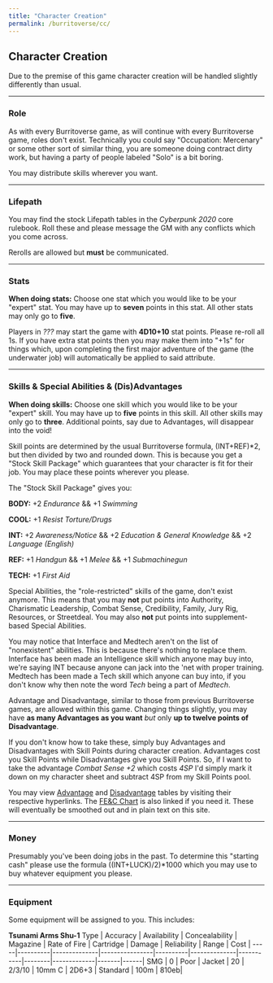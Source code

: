```yaml
---
title: "Character Creation"
permalink: /burritoverse/cc/
---
```


## Character Creation

Due to the premise of this game character creation will be handled slightly differently than usual.

---

### Role

As with every Burritoverse game, as will continue with every Burritoverse game, roles don't exist. Technically you could say "Occupation: Mercenary" or some other sort of similar thing, you are someone doing contract dirty work, but having a party of people labeled "Solo" is a bit boring.

You may distribute skills wherever you want.

---

### Lifepath

You may find the stock Lifepath tables in the *Cyberpunk 2020* core rulebook. Roll these and please message the GM with any conflicts which you come across. 

Rerolls are allowed but **must** be communicated.

---

### Stats


**When doing stats:** Choose one stat which you would like to be your "expert" stat. You may have up to **seven** points in this stat. All other stats may only go to **five**.

Players in *???* may start the game with **4D10+10** stat points. Please re-roll all 1s. If you have extra stat points then you may make them into "+1s" for things which, upon completing the first major adventure of the game (the underwater job) will automatically be applied to said attribute.

---

### Skills & Special Abilities & (Dis)Advantages

**When doing skills:** Choose one skill which you would like to be your "expert" skill. You may have up to **five** points in this skill. All other skills may only go to **three**. Additional points, say due to Advantages, will disappear into the void!

Skill points are determined by the usual Burritoverse formula, (INT+REF)*2, but then divided by two and rounded down. This is because you get a "Stock Skill Package" which guarantees that your character is fit for their job. You may place these points wherever you please.

The "Stock Skill Package" gives you:

**BODY:** +2 *Endurance* && +1 *Swimming* 

**COOL:** +1 *Resist Torture/Drugs*

**INT:** +2 *Awareness/Notice* && +2 *Education & General Knowledge* && +2 *Language (English)*

**REF:** +1 *Handgun* && +1 *Melee* && +1 *Submachinegun*

**TECH:** +1 *First Aid*

Special Abilities, the "role-restricted" skills of the game, don't exist anymore. This means that you may **not** put points into Authority, Charismatic Leadership, Combat Sense, Credibility, Family, Jury Rig, Resources, or Streetdeal. You may also **not** put points into supplement-based Special Abilities.

You may notice that Interface and Medtech aren't on the list of "nonexistent" abilities. This is because there's nothing to replace them. Interface has been made an Intelligence skill which anyone may buy into, we're saying INT because anyone can jack into the 'net with proper training. Medtech has been made a Tech skill which anyone can buy into, if you don't know why then note the word *Tech* being a part of *Medtech*.

Advantage and Disadvantage, similar to those from previous Burritoverse games, are allowed within this game. Changing things slightly, you may have **as many Advantages as you want** *but* only **up to twelve points of Disadvantage**. 

If you don't know how to take these, simply buy Advantages and Disadvantages with Skill Points during character creation. Advantages cost you Skill Points while Disadvantages give you Skill Points. So, if I want to take the advantage *Combat Sense +2* which costs *4SP* I'd simply mark it down on my character sheet and subtract 4SP from my Skill Points pool.

You may view [Advantage](https://docs.google.com/document/d/1j9NDFlP-G80zLZfFSTAyqi3PVoSjjliDU5BiIakjNdE/edit?usp=sharing) and [Disadvantage](https://docs.google.com/document/d/1REj3BvO2hcfTUvVy2KOEKjCXQXv9n7SoyDV66lRFtRM/edit?usp=sharing) tables by visiting their respective hyperlinks. The [FE&C Chart](https://docs.google.com/document/d/1c2_PGIUQ6I0EJpmVfX6JqyyWjxUtlI7r37oF9gRstRw/edit?usp=sharing) is also linked if you need it. These will eventually be smoothed out and in plain text on this site.

---

### Money

Presumably you've been doing jobs in the past. To determine this "starting cash" please use the formula ((INT+LUCK)/2)*1000 which you may use to buy whatever equipment you please.

---

### Equipment

Some equipment will be assigned to you. This includes:

**Tsunami Arms Shu-1**
Type | Accuracy | Availability | Concealability | Magazine | Rate of Fire | Cartridge | Damage | Reliability | Range | Cost |
-----|----------|--------------|----------------|----------|--------------|-----------|--------|-------------|-------|------|
SMG  | 0        | Poor         | Jacket         | 20       | 2/3/10       | 10mm C    | 2D6+3  | Standard    | 100m  | 810eb|

